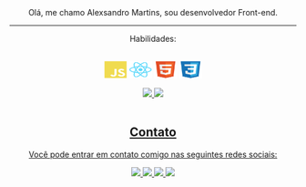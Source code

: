  <div align="center">
  Olá, me chamo Alexsandro Martins, sou desenvolvedor Front-end.
  <hr>
  <hp>Habilidades:</p>
  <div style="display: inline_block"><br>
  <img align="center" height="30" width="40" src="https://raw.githubusercontent.com/devicons/devicon/master/icons/javascript/javascript-plain.svg">
  <img align="center" height="30" width="40" src="https://raw.githubusercontent.com/devicons/devicon/master/icons/react/react-original.svg">
  <img align="center" height="30" width="40" src="https://raw.githubusercontent.com/devicons/devicon/master/icons/html5/html5-original.svg">
  <img align="center" height="30" width="40" src="https://raw.githubusercontent.com/devicons/devicon/master/icons/css3/css3-original.svg">
  </div> 
  <br>
  <!-- Github Stats -->
  <div>
  <a href="https://github.com/alexsandro-ms">
  <img height="150em" src="https://github-readme-stats.vercel.app/api?username=alexsandro-ms&show_icons=true&theme=gotham&include_all_commits=true&count_private=true"/>
  <img height="150em" src="https://github-readme-stats.vercel.app/api/top-langs/?username=alexsandro-ms&layout=compact&langs_count=7&theme=gotham"/>
  </div>
  <br>
  <div>
  <h2>Contato</h2>
  <p>Você pode entrar em contato comigo nas seguintes redes sociais:</p>
  <!--  Instagram  -->
  <a href="https://www.instagram.com/alexsandrom.s">
   <img src="https://img.shields.io/badge/Instagram-E4405F?style=for-the-badge&logo=instagram&logoColor=white" target="_blank">
  </a>
  <!--  Likedin  -->
  <a href="https://www.linkedin.com/in/alexsandro-martins-b985551ba">
   <img src="https://img.shields.io/badge/LinkedIn-0077B5?style=for-the-badge&logo=linkedin&logoColor=white" target="_blank">
  </a>
  <!-- Twitter  -->
  <a href="https://www.twitter.com/AlexsandroM_S">
   <img src="https://img.shields.io/badge/Twitter-1DA1F2?style=for-the-badge&logo=twitter&logoColor=white" target="_blank">
  </a>
  <!--  E-mail  -->
  <a href="mailto:alexsandromart2002@gmail.com">
  <img src="https://img.shields.io/badge/ProtonMail-8B89CC?style=for-the-badge&logo=protonmail&logoColor=white" target="_blank">
  </a>
  </div>
  </div>
